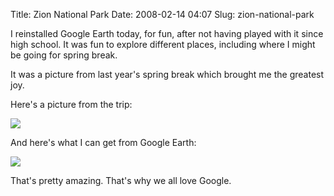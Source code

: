 Title: Zion National Park
Date: 2008-02-14 04:07
Slug: zion-national-park

I reinstalled Google Earth today, for fun, after not having played with
it since high school. It was fun to explore different places, including
where I might be going for spring break.

It was a picture from last year's spring break which brought me the
greatest joy.

Here's a picture from the trip:

[![](http://justinnhli.files.wordpress.com/2008/02/c5449-img_4029.jpg?w=300)](http://justinnhli.files.wordpress.com/2008/02/c5449-img_4029.jpg)

And here's what I can get from Google Earth:

[![](http://justinnhli.files.wordpress.com/2008/02/a47a6-googleearth.png?w=300)](http://justinnhli.files.wordpress.com/2008/02/a47a6-googleearth.png)

That's pretty amazing. That's why we all love Google.


